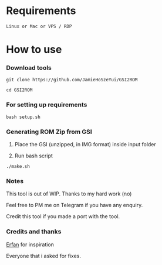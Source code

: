 # Requirements #

```
Linux or Mac or VPS / RDP
```

# How to use #

### Download tools ###

```
git clone https://github.com/JamieHoSzeYui/GSI2ROM

cd GSI2ROM
```

### For setting up requirements ###

```
bash setup.sh
```

### Generating ROM Zip from GSI ###

1. Place the GSI (unzipped, in IMG format) inside input folder

2. Run bash script

```
./make.sh
```

### Notes ###

This tool is out of WIP. Thanks to my hard work (no)

Feel free to PM me on Telegram if you have any enquiry. 

Credit this tool if you made a port with the tool.

### Credits and thanks ###

[Erfan](https://t.me/erfanoabdi) for inspiration

Everyone that i asked for fixes.
